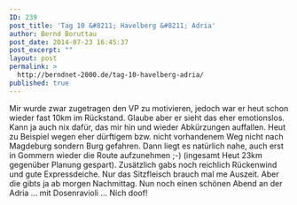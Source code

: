 ```yaml
---
ID: 239
post_title: 'Tag 10 &#8211; Havelberg &#8211; Adria'
author: Bernd Boruttau
post_date: 2014-07-23 16:45:37
post_excerpt: ""
layout: post
permalink: >
  http://berndnet-2000.de/tag-10-havelberg-adria/
published: true
---
```

Mir wurde zwar zugetragen den VP zu motivieren, jedoch war er heut schon wieder fast 10km im Rückstand. Glaube aber er sieht das eher emotionslos. Kann ja auch nix dafür, das mir hin und wieder Abkürzungen auffallen. Heut zu Beispiel wegen eher dürftigem bzw. nicht vorhandenem Weg nicht nach Magdeburg sondern Burg gefahren. Dann liegt es natürlich nahe, auch erst in Gommern wieder die Route aufzunehmen ;-) (ingesamt Heut 23km gegenüber Planung gespart). Zusätzlich gabs noch reichlich Rückenwind und gute Expressdeiche. Nur das Sitzfleisch brauch mal me Auszeit. Aber die gibts ja ab morgen Nachmittag. Nun noch einen schönen Abend an der Adria ... mit Dosenravioli ... Nich doof!